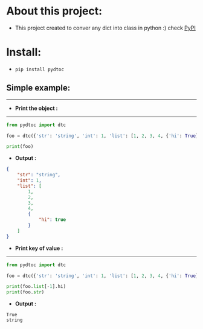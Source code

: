 # About this project:
- This project created to conver any dict into class in python :) check [PyPI](https://pypi.org/project/pydtoc/)


# Install:
- `pip install pydtoc`


## Simple example:
---
- <b>Print the object :</b>
---
```python
from pydtoc import dtc

foo = dtc({'str': 'string', 'int': 1, 'list': [1, 2, 3, 4, {'hi': True}]})

print(foo)
```

- <b>Output :</b>
```json
{
    "str": "string",
    "int": 1,
    "list": [
        1,
        2,
        3,
        4,
        {
            "hi": true
        }
    ]
}
```

- <b>Print key of value :</b>
---
```python
from pydtoc import dtc

foo = dtc({'str': 'string', 'int': 1, 'list': [1, 2, 3, 4, {'hi': True}]})

print(foo.list[-1].hi)
print(foo.str)
```

- <b>Output :</b>
```
True
string
```
